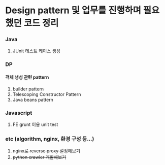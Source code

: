 # Design pattern 및 업무를 진행하며 필요했던 코드 정리

### Java
1. JUnit 테스트 케이스 생성

### DP
#### 객체 생성 관련 pattern
1. builder pattern 
2. Telescoping Constructor Pattern
3. Java beans pattern

### Javascript
1. FE grunt 이용 unit test

### etc (algorithm, nginx, 환경 구성 등...) 
1. ~~nginx로 reverse proxy 설정해보기~~
2. ~~python crawler 개발해보기~~
